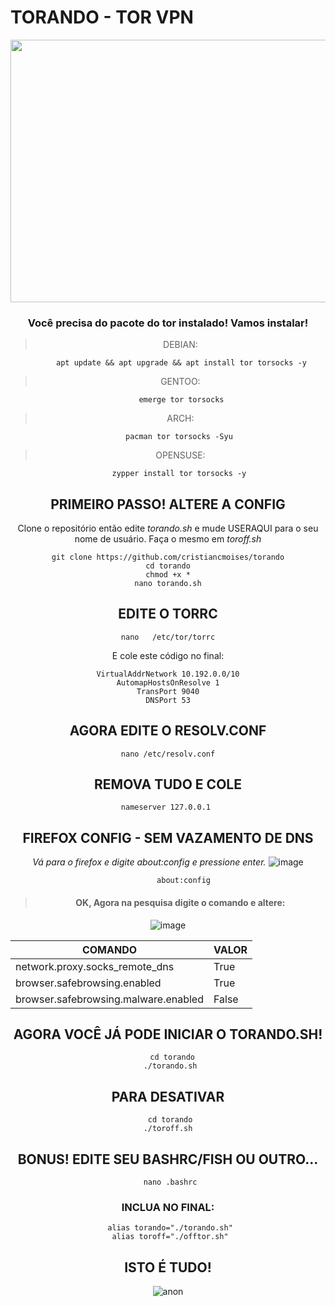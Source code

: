 # TORANDO - TOR VPN
<p align="center"> 
<img src="https://github.com/cristiancmoises/torando/assets/86272521/045451b7-545a-4798-9df8-980b122b829d"  width="640"  height="420" />
<center/>
<p/>
  
### Você precisa do pacote do tor instalado! Vamos instalar!

> DEBIAN:
              
          apt update && apt upgrade && apt install tor torsocks -y
> GENTOO: 
       
          emerge tor torsocks

> ARCH: 
          
         pacman tor torsocks -Syu

> OPENSUSE: 
          
         zypper install tor torsocks -y

## PRIMEIRO PASSO! ALTERE A CONFIG
Clone o repositório então edite _torando.sh_ e mude USERAQUI para o seu nome de usuário.
Faça o mesmo em _toroff.sh_

    git clone https://github.com/cristiancmoises/torando
    cd torando
    chmod +x *
    nano torando.sh
    
## EDITE O TORRC

    nano   /etc/tor/torrc

E cole este código no final:

    VirtualAddrNetwork 10.192.0.0/10
    AutomapHostsOnResolve 1
    TransPort 9040
    DNSPort 53

## AGORA EDITE O RESOLV.CONF

    nano /etc/resolv.conf
    
## REMOVA TUDO E COLE
    nameserver 127.0.0.1 
    
## FIREFOX CONFIG - SEM VAZAMENTO DE DNS
_Vá para o firefox e digite *about:config* e pressione enter._
![image](https://github.com/cristiancmoises/torando/assets/86272521/149b910f-baab-44c8-b11d-35ca0b409a52)
                
           about:config

> #### OK, Agora na pesquisa digite o comando e altere:
![image](https://github.com/cristiancmoises/torando/assets/86272521/2951cc34-501a-4ffb-8eb8-07299fd83a92)

|    COMANDO             |     VALOR                        |
|------------------------|----------------------------------|
|network.proxy.socks_remote_dns |  True                     |
|browser.safebrowsing.enabled |    True                     |
|browser.safebrowsing.malware.enabled |   False             |

## AGORA VOCÊ JÁ PODE INICIAR O TORANDO.SH!
      cd torando
     ./torando.sh
## PARA DESATIVAR
     cd torando
    ./toroff.sh

## BONUS! EDITE SEU BASHRC/FISH OU OUTRO... 
     nano .bashrc
### INCLUA NO FINAL:
     alias torando="./torando.sh"
     alias toroff="./offtor.sh"

## ISTO É TUDO! 
![anon](https://github.com/cristiancmoises/torando/assets/86272521/d02ee4f6-83ee-4a43-abd9-a11c9e37c77d)


